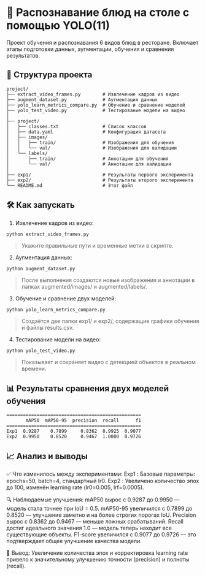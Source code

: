 # 🧠 Распознавание блюд на столе с помощью YOLO(11)
Проект обучения и распознавания 6 видов блюд в ресторане. Включает этапы подготовки данных, аугментации, обучения и сравнения результатов.
## 📁 Структура проекта
```
project/
├── extract_video_frames.py        # Извлечение кадров из видео
├── augment_dataset.py             # Аугментация данных
├── yolo_learn_metrics_compare.py  # Обучение и сравнение моделей
├── yolo_test_video.py             # Тестирование модели на видео
│
├── project/
│   ├── classes.txt                # Список классов
│   ├── data.yaml                  # Конфигурация датасета
│   ├── images/
│   │   ├── train/                 # Изображения для обучения
│   │   └── val/                   # Изображения для валидации
│   └── labels/
│       ├── train/                 # Аннотации для обучения
│       └── val/                   # Аннотации для валидации
│
├── exp1/                          # Результаты первого эксперимента
├── exp2/                          # Результаты второго эксперимента
└── README.md                      # Этот файл
```
## 🛠 Как запускать
1. Извлечение кадров из видео:
```
python extract_video_frames.py
```
>Укажите правильные пути и временные метки в скрипте. 
2. Аугментация данных:
```
python augment_dataset.py
```
>После выполнения создаются новые изображения и аннотации в папках augmented/images/ и augmented/labels/. 
3. Обучение и сравнение двух моделей:
```
python yolo_learn_metrics_compare.py
```
>Создаётся две папки exp1/ и exp2/, содержащие графики обучения и файлы results.csv.
4. Тестирование модели на видео:
```
python yolo_test_video.py
```
>Показывает и сохраняет видео с детекцией объектов в реальном времени.
## 📊 Результаты сравнения двух моделей обучения
```
=================================================
       mAP50  mAP50-95  precision  recall      f1
=================================================
Exp1  0.9287    0.7899     0.8362  0.9925  0.9077
Exp2  0.9950    0.8520     0.9467  1.0000  0.9726
```
## 📈 Анализ и выводы
✅ Что изменилось между экспериментами:
Exp1 : Базовые параметры: epochs=50, batch=4, стандартный lr0.
Exp2 : Увеличено количество эпох до 100, изменён learning rate (lr0=0.005, lrf=0.0005).

🔍 Наблюдаемые улучшения:
mAP50 вырос с 0.9287 до 0.9950 — модель стала точнее при IoU = 0.5.
mAP50-95 увеличился с 0.7899 до 0.8520 — улучшение заметно и на более строгих порогах IoU.
Precision вырос с 0.8362 до 0.9467 — меньше ложных срабатываний.
Recall достиг идеального значения 1.0 — модель теперь находит все существующие объекты.
F1-score увеличился с 0.9077 до 0.9726 — это подтверждает общее улучшение качества модели.

🎯 Вывод:
Увеличение количества эпох и корректировка learning rate привело к значительному улучшению точности (precision) и полноты (recall).
